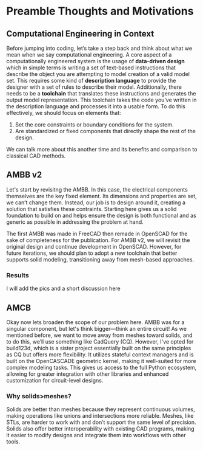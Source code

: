 # Preamble Thoughts and Motivations

## Computational Engineering in Context

Before jumping into coding, let’s take a step back and think about what we mean when we say computational engineering. A core aspect of a computationally engineered system is the usage of **data-driven design** which in simple terms is writing a set of text-based instructions that describe the object you are attempting to model creation of a valid model set. This requires some kind of **description language** to provide the designer with a set of rules to describe their model. Additionally, there needs to be a **toolchain** that translates these instructions and generates the output model representation. This toolchain takes the code you’ve written in the description language and processes it into a usable form. To do this effectively, we should focus on elements that:

1. Set the core constraints or boundary conditions for the system.
2. Are standardized or fixed components that directly shape the rest of the design.

We can talk more about this another time and its benefits and comparison to classical CAD methods.

## AMBB v2

Let's start by revisitng the AMBB. In this case, the electrical components themselves are the key fixed element. Its dimensions and properties are set, we can’t change them. Instead, our job is to design around it, creating a solution that satisfies these contraints. Starting here gives us a solid foundation to build on and helps ensure the design is both functional and as generic as possible in addressing the problem at hand.

The first AMBB was made in FreeCAD then remade in OpenSCAD for the sake of completeness for the publication. For AMBB v2, we will revisit the original design and continue development in OpenSCAD. However, for future iterations, we should plan to adopt a new toolchain that better supports solid modeling, transitioning away from mesh-based approaches.

### Results

I will add the pics and a short discussion here

## AMCB

Okay now lets broaden the scope of our problem here. AMBB was for a singular component, but let's think bigger—think an entire circuit! As we mentioned before, we want to move away from meshes toward solids, and to do this, we’ll use something like CadQuery (CQ). However, I've opted for build123d, which is a sister project essentially built on the same principles as CQ but offers more flexibility. It utilizes stateful context managers and is built on the OpenCASCADE geometric kernel, making it well-suited for more complex modeling tasks. This gives us access to the full Python ecosystem, allowing for greater integration with other libraries and enhanced customization for circuit-level designs.

### Why solids>meshes?

Solids are better than meshes because they represent continuous volumes, making operations like unions and intersections more reliable. Meshes, like STLs, are harder to work with and don’t support the same level of precision. Solids also offer better interoperability with existing CAD programs, making it easier to modify designs and integrate them into workflows with other tools.
